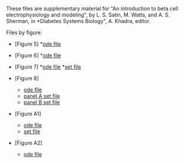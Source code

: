 These files are supplementary material for "An introduction to beta cell electrophysiology and modeling", by L. S. Satin, M. Watts, and A. S. Sherman, in *Diabetes Systems Biology", A. Khadra, editor.

Files by figure:

* [Figure 5]
    *[ode file](mlneuron2d.ode)

* [Figure 6]
    *[ode file](mlbeta-alt.ode)

* [Figure 7]
    *[ode file](mlbeta-alt.ode)
    *[set file](figure.set)

* [Figure 8]
    * [ode file](Biophan-mod.ode)
    * [panel A set file](panelA.set)
    * [panel B set file](panelB.set)

* [Figure A1]
    * [ode file](linear.ode)
    * [set file](alpha-negative.set)

* [Figure A2]
    * [ode file](glass.ode)
